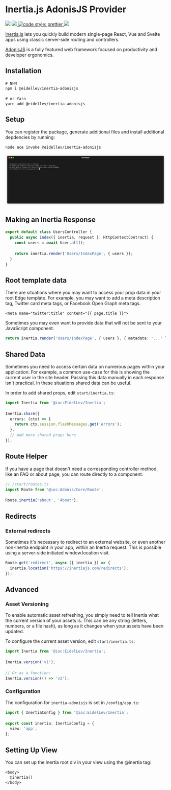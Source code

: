 # Inertia.js AdonisJS Provider

![](https://img.shields.io/npm/types/typescript?style=for-the-badge)
<a href="https://adonisjs.com/">
<img src="https://img.shields.io/badge/%E2%96%B2%20adonis-v5-5a45ff?style=for-the-badge">
</a>
<a href="https://prettier.io/">
<img alt="code style: prettier" src="https://img.shields.io/badge/code_style-prettier-ff69b4.svg?style=for-the-badge">
</a>
<a href="">
<a href="https://www.npmjs.com/package/semantic-release">
<img src="https://img.shields.io/badge/%20%20%F0%9F%93%A6%F0%9F%9A%80-semantic--release-e10079.svg?style=for-the-badge"/>
</a>

[Inertia.js](https://inertiajs.com/) lets you quickly build modern single-page React, Vue and Svelte apps using classic server-side routing and controllers.

[AdonisJS](https://adonisjs.com/) is a fully featured web framework focused on productivity and developer ergonomics.

## Installation

```shell
# NPM
npm i @eidellev/inertia-adonisjs

# or Yarn
yarn add @eidellev/inertia-adonisjs
```

## Setup

You can register the package, generate additional files and install additional depdencies by running:

```shell
node ace invoke @eidellev/inertia-adonisjs
```

![Invoke example](invoke.gif 'node ace invoke @eidellev/inertia-adonisjs')

## Making an Inertia Response

```typescript
export default class UsersController {
  public async index({ inertia, request }: HttpContextContract) {
    const users = await User.all();

    return inertia.render('Users/IndexPage', { users });
  }
}
```

## Root template data

There are situations where you may want to access your prop data in your root Edge template. For example, you may want to add a meta description tag, Twitter card meta tags, or Facebook Open Graph meta tags.

```blade
<meta name="twitter:title" content="{{ page.title }}">
```

Sometimes you may even want to provide data that will not be sent to your JavaScript component.

```typescript
return inertia.render('Users/IndexPage', { users }, { metadata: '...' });
```

## Shared Data

Sometimes you need to access certain data on numerous pages within your application. For example, a common use-case for this is showing the current user in the site header. Passing this data manually in each response isn't practical. In these situations shared data can be useful.

In order to add shared props, edit `start/inertia.ts`:

```typescript
import Inertia from '@ioc:EidelLev/Inertia';

Inertia.share({
  errors: (ctx) => {
    return ctx.session.flashMessages.get('errors');
  },
  // Add more shared props here
});
```

## Route Helper

If you have a page that doesn't need a corresponding controller method, like an FAQ or about page, you can route directly to a component.

```typescript
// /start/routes.ts
import Route from '@ioc:Adonis/Core/Route';

Route.inertia('about', 'About');
```

## Redirects

### External redirects

Sometimes it's necessary to redirect to an external website, or even another non-Inertia endpoint in your app, within an Inertia request. This is possible using a server-side initiated window.location visit.

```typescript
Route.get('redirect', async ({ inertia }) => {
  inertia.location('https://inertiajs.com/redirects');
});
```

## Advanced

### Asset Versioning

To enable automatic asset refreshing, you simply need to tell Inertia what the current version of your assets is. This can be any string (letters, numbers, or a file hash), as long as it changes when your assets have been updated.

To configure the current asset version, edit `start/inertia.ts`:

```typescript
import Inertia from '@ioc:EidelLev/Inertia';

Inertia.version('v1');

// Or as a function:
Inertia.version(() => 'v2');
```

### Configuration

The configuration for `inertia-adonisjs` is set in `/config/app.ts`:

```typescript
import { InertiaConfig } from '@ioc:EidelLev/Inertia';

export const inertia: InertiaConfig = {
  view: 'app',
};
```

## Setting Up View

You can set up the inertia root div in your view using the @inertia tag:

```blade
<body>
  @inertia()
</body>
```

